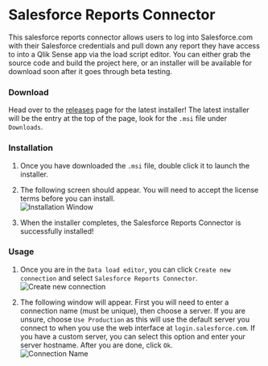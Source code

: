 # Salesforce Reports Connector
This salesforce reports connector allows users to log into Salesforce.com with their Salesforce credentials and pull down any report they have access to into a Qlik Sense app via the load script editor. You can either grab the source code and build the project here, or an installer will be available for download soon after it goes through beta testing.


### Download
Head over to the [releases](https://github.com/eapowertools/SalesforceReportsConnector/releases) page for the latest installer! The latest installer will be the entry at the top of the page, look for the `.msi` file under `Downloads`.


### Installation

1. Once you have downloaded the `.msi` file, double click it to launch the installer.

1. The following screen should appear. You will need to accept the license terms before you can install.  
![Installation Window](https://s3.amazonaws.com/eapowertools/salesforce-reports-connector/imgs/readme/installation.png)

1. When the installer completes, the Salesforce Reports Connector is successfully installed!


### Usage

1. Once you are in the `Data load editor`, you can click `Create new connection` and select `Salesforce Reports Connector`.  
![Create new connection](https://s3.amazonaws.com/eapowertools/salesforce-reports-connector/imgs/readme/chooseConnection.png)

1. The following window will appear. First you will need to enter a connection name (must be unique), then choose a server. If you are unsure, choose `Use Production` as this will use the default server you connect to when you use the web interface at `login.salesforce.com`. If you have a custom server, you can select this option and enter your server hostname. After you are done, click `Ok`.  
![Connection Name](https://s3.amazonaws.com/eapowertools/salesforce-reports-connector/imgs/readme/newConnectionName.png)
